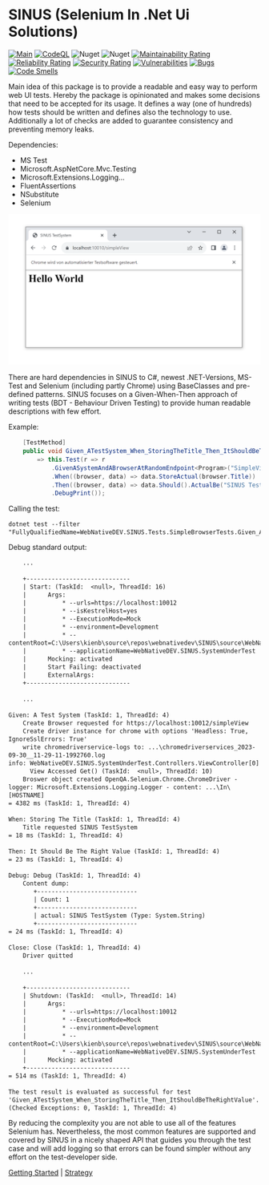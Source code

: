 # SINUS (Selenium In .Net Ui Solutions)

[![Main](https://github.com/webnativedev/SINUS/actions/workflows/dotnet_main.yml/badge.svg)](https://github.com/webnativedev/SINUS/actions/workflows/dotnet_main.yml) [![CodeQL](https://github.com/webnativedev/SINUS/actions/workflows/codeql.yml/badge.svg)](https://github.com/webnativedev/SINUS/actions/workflows/codeql.yml) ![Nuget](https://img.shields.io/nuget/v/WebNativeDEV.SINUS.Core) ![Nuget](https://img.shields.io/nuget/dt/WebNativeDEV.SINUS.Core?logo=nuget) [![Maintainability Rating](https://sonarcloud.io/api/project_badges/measure?project=webnativedev_SINUS&metric=sqale_rating)](https://sonarcloud.io/summary/new_code?id=webnativedev_SINUS) [![Reliability Rating](https://sonarcloud.io/api/project_badges/measure?project=webnativedev_SINUS&metric=reliability_rating)](https://sonarcloud.io/summary/new_code?id=webnativedev_SINUS) [![Security Rating](https://sonarcloud.io/api/project_badges/measure?project=webnativedev_SINUS&metric=security_rating)](https://sonarcloud.io/summary/new_code?id=webnativedev_SINUS) [![Vulnerabilities](https://sonarcloud.io/api/project_badges/measure?project=webnativedev_SINUS&metric=vulnerabilities)](https://sonarcloud.io/summary/new_code?id=webnativedev_SINUS) [![Bugs](https://sonarcloud.io/api/project_badges/measure?project=webnativedev_SINUS&metric=bugs)](https://sonarcloud.io/summary/new_code?id=webnativedev_SINUS) [![Code Smells](https://sonarcloud.io/api/project_badges/measure?project=webnativedev_SINUS&metric=code_smells)](https://sonarcloud.io/summary/new_code?id=webnativedev_SINUS)

Main idea of this package is to provide a readable and easy way to perform web UI tests.
Hereby the package is opinionated and makes some decisions that need to be accepted for its usage.
It defines a way (one of hundreds) how tests should be written and defines also the technology to use.
Additionally a lot of checks are added to guarantee consistency and preventing memory leaks.

Dependencies:

* MS Test
* Microsoft.AspNetCore.Mvc.Testing
* Microsoft.Extensions.Logging...
* FluentAssertions
* NSubstitute
* Selenium

![Example Screenshot](/docs/sinus-screenshot.png "Example Screenshot")

There are hard dependencies in SINUS to C#, newest .NET-Versions, MS-Test and Selenium (including partly Chrome) using BaseClasses and pre-defined patterns.
SINUS focuses on a Given-When-Then approach of writing tests (BDT - Behaviour Driven Testing) to provide human readable descriptions with few effort.

Example:

```csharp
    [TestMethod]
    public void Given_ATestSystem_When_StoringTheTitle_Then_ItShouldBeTheRightValue()
        => this.Test(r => r
            .GivenASystemAndABrowserAtRandomEndpoint<Program>("SimpleView", "/simpleView")
            .When((browser, data) => data.StoreActual(browser.Title))
            .Then((browser, data) => data.Should().ActualBe("SINUS TestSystem"))
            .DebugPrint());
```

Calling the test:

```batch
dotnet test --filter "FullyQualifiedName=WebNativeDEV.SINUS.Tests.SimpleBrowserTests.Given_ATestSystem_When_StoringTheTitle_Then_ItShouldBeTheRightValue"
```

Debug standard output:

```text
    ...

    +-----------------------------
    | Start: (TaskId:  <null>, ThreadId: 16)
    |      Args: 
    |          * --urls=https://localhost:10012
    |          * --isKestrelHost=yes
    |          * --ExecutionMode=Mock
    |          * --environment=Development
    |          * --contentRoot=C:\Users\kienb\source\repos\webnativedev\SINUS\source\WebNativeDEV.SINUS.SystemUnderTest
    |          * --applicationName=WebNativeDEV.SINUS.SystemUnderTest
    |      Mocking: activated
    |      Start Failing: deactivated
    |      ExternalArgs: 
    +-----------------------------

    ...

Given: A Test System (TaskId: 1, ThreadId: 4)
    Create Browser requested for https://localhost:10012/simpleView
    Create driver instance for chrome with options 'Headless: True, IgnoreSslErrors: True'
    write chromedriverservice-logs to: ...\chromedriverservices_2023-09-30__11-29-11-1992760.log
info: WebNativeDEV.SINUS.SystemUnderTest.Controllers.ViewController[0]
      View Accessed Get() (TaskId:  <null>, ThreadId: 10)
    Broswer object created OpenQA.Selenium.Chrome.ChromeDriver - logger: Microsoft.Extensions.Logging.Logger - content: ...\In\[HOSTNAME]
= 4382 ms (TaskId: 1, ThreadId: 4)

When: Storing The Title (TaskId: 1, ThreadId: 4)
    Title requested SINUS TestSystem
= 18 ms (TaskId: 1, ThreadId: 4)

Then: It Should Be The Right Value (TaskId: 1, ThreadId: 4)
= 23 ms (TaskId: 1, ThreadId: 4)

Debug: Debug (TaskId: 1, ThreadId: 4)
    Content dump:
       +----------------------------
       | Count: 1
       +----------------------------
       | actual: SINUS TestSystem (Type: System.String)
       +----------------------------
= 24 ms (TaskId: 1, ThreadId: 4)

Close: Close (TaskId: 1, ThreadId: 4)
    Driver quitted
    
    ...
    
    +-----------------------------
    | Shutdown: (TaskId:  <null>, ThreadId: 14)
    |      Args: 
    |          * --urls=https://localhost:10012
    |          * --ExecutionMode=Mock
    |          * --environment=Development
    |          * --contentRoot=C:\Users\kienb\source\repos\webnativedev\SINUS\source\WebNativeDEV.SINUS.SystemUnderTest
    |          * --applicationName=WebNativeDEV.SINUS.SystemUnderTest
    |      Mocking: activated
    +-----------------------------
= 514 ms (TaskId: 1, ThreadId: 4)

The test result is evaluated as successful for test 'Given_ATestSystem_When_StoringTheTitle_Then_ItShouldBeTheRightValue'. (Checked Exceptions: 0, TaskId: 1, ThreadId: 4)
```

By reducing the complexity you are not able to use all of the features Selenium has.
Nevertheless, the most common features are supported and covered by SINUS in a nicely shaped API that guides you through the test case and will add logging so that errors can be found simpler without any effort on the test-developer side.

[Getting Started](./docs/GettingStarted.md) | [Strategy](./docs/TestStrategy.md)
